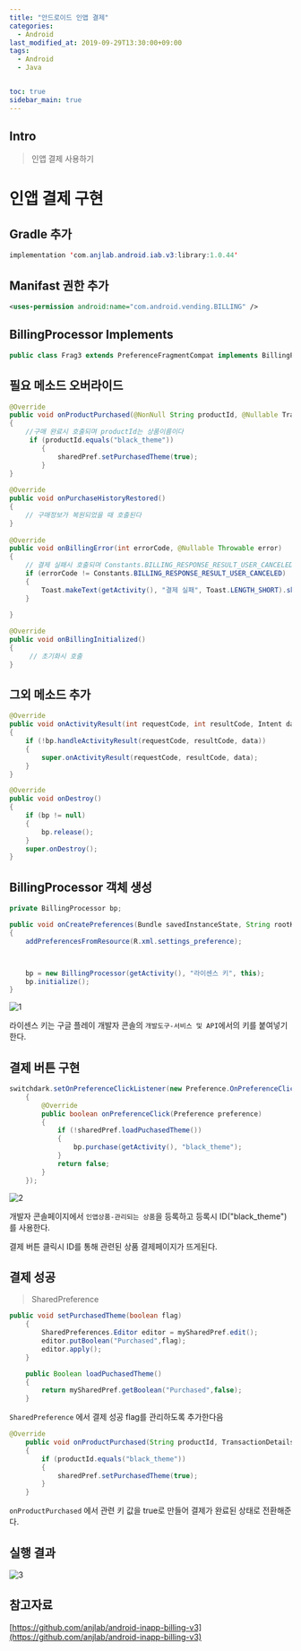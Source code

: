 ```yaml
---
title: "안드로이드 인앱 결제"
categories: 
  - Android
last_modified_at: 2019-09-29T13:30:00+09:00
tags: 
  - Android
  - Java


toc: true
sidebar_main: true
---
```


## Intro

> 인앱 결제 사용하기


# 인앱 결제 구현

## Gradle 추가

```java
implementation 'com.anjlab.android.iab.v3:library:1.0.44'
```


## Manifast 권한 추가

```xml
<uses-permission android:name="com.android.vending.BILLING" />
```


## BillingProcessor Implements

```java
public class Frag3 extends PreferenceFragmentCompat implements BillingProcessor.IBillingHandler
```

## 필요 메소드 오버라이드

```java
@Override
public void onProductPurchased(@NonNull String productId, @Nullable TransactionDetails details) 
{
    //구매 완료시 호출되며 productId는 상품이름이다
     if (productId.equals("black_theme"))
        {
            sharedPref.setPurchasedTheme(true);
        } 
}
 
@Override
public void onPurchaseHistoryRestored() 
{
    // 구매정보가 복원되었을 때 호출된다
}
 
@Override
public void onBillingError(int errorCode, @Nullable Throwable error) 
{
    // 결제 실패시 호출되며 Constants.BILLING_RESPONSE_RESULT_USER_CANCELED는 사용자가 취소한 것이므로 이외의 경우에 토스트를 띄운다.
    if (errorCode != Constants.BILLING_RESPONSE_RESULT_USER_CANCELED)
    {
        Toast.makeText(getActivity(), "결제 실패", Toast.LENGTH_SHORT).show();
    }

}
 
@Override
public void onBillingInitialized() 
{
     // 초기화시 호출
}
```

## 그외 메소드 추가

```java
@Override
public void onActivityResult(int requestCode, int resultCode, Intent data)
{
    if (!bp.handleActivityResult(requestCode, resultCode, data))
    {
        super.onActivityResult(requestCode, resultCode, data);
    }
}

@Override
public void onDestroy()
{
    if (bp != null)
    {
        bp.release();
    }
    super.onDestroy();
}
```


## BillingProcessor 객체 생성

```java
private BillingProcessor bp;

public void onCreatePreferences(Bundle savedInstanceState, String rootKey)
{
    addPreferencesFromResource(R.xml.settings_preference);



    bp = new BillingProcessor(getActivity(), "라이센스 키", this);
    bp.initialize();
}
```

![1](https://github.com/lesslate/lesslate.github.io/blob/master/assets/img/Android/billing/1.png?raw=true)

라이센스 키는 구글 플레이 개발자 콘솔의 `개발도구-서비스 및 API`에서의 키를 붙여넣기한다.



## 결제 버튼 구현

```java
switchdark.setOnPreferenceClickListener(new Preference.OnPreferenceClickListener()
    {
        @Override
        public boolean onPreferenceClick(Preference preference)
        {
            if (!sharedPref.loadPuchasedTheme())
            {
                bp.purchase(getActivity(), "black_theme");
            }
            return false;
        }
    });
```

![2](https://github.com/lesslate/lesslate.github.io/blob/master/assets/img/Android/billing/2.png?raw=true)

개발자 콘솔페이지에서 `인앱상품-관리되는 상품`을 등록하고 등록시 ID("black_theme")를 사용한다.

결제 버튼 클릭시 ID를 통해 관련된 상품 결제페이지가 뜨게된다.

## 결제 성공

> SharedPreference

```java
public void setPurchasedTheme(boolean flag)
    {
        SharedPreferences.Editor editor = mySharedPref.edit();
        editor.putBoolean("Purchased",flag);
        editor.apply();
    }

    public Boolean loadPuchasedTheme()
    {
        return mySharedPref.getBoolean("Purchased",false);
    }
```    

`SharedPreference` 에서 결제 성공 flag를 관리하도록 추가한다음

```java
@Override
    public void onProductPurchased(String productId, TransactionDetails details)
    {
        if (productId.equals("black_theme"))
        {
            sharedPref.setPurchasedTheme(true);
        }
    }
```

`onProductPurchased` 에서 관련 키 값을 true로 만들어 결제가 완료된 상태로 전환해준다.

## 실행 결과

![3](https://github.com/lesslate/lesslate.github.io/blob/master/assets/img/Android/billing/3.png?raw=true)


## 참고자료

[https://github.com/anjlab/android-inapp-billing-v3](https://github.com/anjlab/android-inapp-billing-v3)

